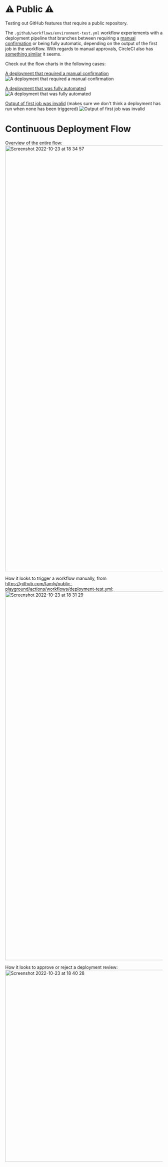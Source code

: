 # ⚠️ Public ⚠️
Testing out GitHub features that require a public repository.

The `.github/workflows/environment-test.yml` workflow experiements with a deployment pipeline that branches between requiring a [manual confirmation](https://docs.github.com/en/free-pro-team@latest/actions/managing-workflow-runs/reviewing-deployments) or being fully automatic, depending on the output of the first job in the workflow. With regards to manual approvals, CircleCI also has [something similar](https://circleci.com/docs/2.0/workflows/#holding-a-workflow-for-a-manual-approval) it seems.

Check out the flow charts in the following cases:

[A deployment that required a manual confirmation](https://github.com/famly/public-playground/actions/runs/452470323)
![A deployment that required a manual confirmation](https://user-images.githubusercontent.com/1189998/103345420-a0989680-4a91-11eb-90ae-3ad075407aa6.png)

[A deployment that was fully automated](https://github.com/famly/public-playground/actions/runs/452472723)
![A deployment that was fully automated](https://user-images.githubusercontent.com/1189998/103345416-a0000000-4a91-11eb-9a7a-3364cdb1d194.png)

[Output of first job was invalid](https://github.com/famly/public-playground/actions/runs/452467071) (makes sure we don't think a deployment has run when none has been triggered)
![Output of first job was invalid](https://user-images.githubusercontent.com/1189998/103345421-a1312d00-4a91-11eb-90f2-0fa94fba46ed.png)

# Continuous Deployment Flow

Overview of the entire flow:
<img width="1362" alt="Screenshot 2022-10-23 at 18 34 57" src="https://user-images.githubusercontent.com/1189998/197404226-11e41af7-25ad-4a96-82ae-ef740e735d4f.png">

How it looks to trigger a workflow manually, from https://github.com/famly/public-playground/actions/workflows/deployment-test.yml:
<img width="1179" alt="Screenshot 2022-10-23 at 18 31 29" src="https://user-images.githubusercontent.com/1189998/197404070-bcb3c4fb-e2a6-4e34-89b2-5902e52d284f.png">

How it looks to approve or reject a deployment review:
<img width="614" alt="Screenshot 2022-10-23 at 18 40 28" src="https://user-images.githubusercontent.com/1189998/197404454-1b2d3dd3-49ef-4a40-8a72-a34ba4ac9342.png">

